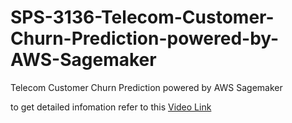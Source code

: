 # SPS-3136-Telecom-Customer-Churn-Prediction-powered-by-AWS-Sagemaker
Telecom Customer Churn Prediction powered by AWS Sagemaker


to get detailed infomation refer to this <a href="https://drive.google.com/file/d/1SmEuk0v4R5Bn-rYiOpmTJLfSWlALW2C6/view?usp=sharing"> Video Link</a>
